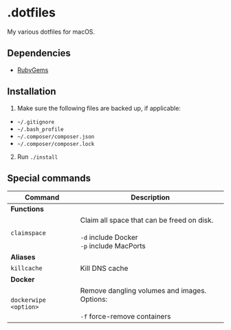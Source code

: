 # .dotfiles

My various dotfiles for macOS.

## Dependencies

- [RubyGems](https://rubygems.org/pages/download)

## Installation

1. Make sure the following files are backed up, if applicable:
  - `~/.gitignore`
  - `~/.bash_profile`
  - `~/.composer/composer.json`
  - `~/.composer/composer.lock`
2. Run `./install`

## Special commands

| Command               | Description                                                                                    |
| ---------             | -----                                                                                          |
| __Functions__         |                                                                                                |
| `claimspace`          | Claim all space that can be freed on disk.<br><br>`-d` include Docker<br>`-p` include MacPorts |
| __Aliases__           |                                                                                                |
| `killcache`           | Kill DNS cache                                                                                 |  
| __Docker__            |                                                                                                |
| `dockerwipe <option>` | Remove dangling volumes and images. Options:<br><br>`-f` force-remove containers               |
